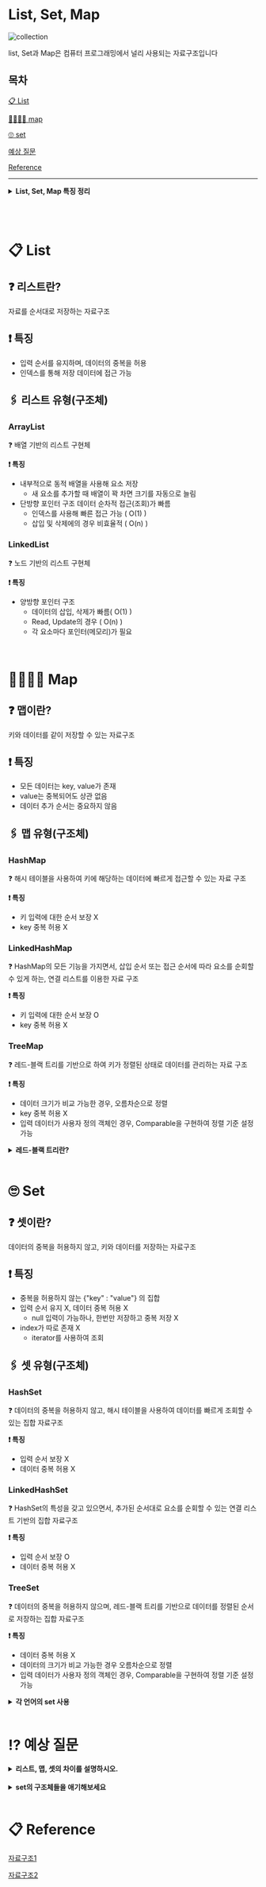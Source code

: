 # List, Set, Map

![collection](./images/javacollection.png)

list, Set과 Map은 컴퓨터 프로그래밍에서 널리 사용되는 자료구조입니다

## 목차

[📋 List](#📋-list)

[👨‍👩‍👧‍👦 map](#👨‍👩‍👧‍👦-map)

[🙄 set](#🙄-set)

[예상 질문](#⁉-예상-질문)

[Reference](#📋-reference)

---



<details>
  <summary><b>List, Set, Map 특징 정리</b></summary>
  <div markdown="1">

| 인터페이스 | 구현체        | 순서                                 | 중복                                                                                  | 비고                                                        |
| ---------- | ------------- | ------------------------------------ | ------------------------------------------------------------------------------------- | ----------------------------------------------------------- |
| List       | ArrayList     | <span style="color:#0000FF">O</span> | <span style="color:#0000FF">O</span>                                                  |                                                             |
| set        | HashSet       | <span style="color:red">X</span>     | <span style="color:red">X</span>                                                      |                                                             |
|            | LinkedHashSet | <span style="color:#0000FF">O</span> | <span style="color:red">X</span>                                                      |                                                             |
|            | TreeSet       | <span style="color:red">X</span>     | <span style="color:red">X</span>                                                      | 입력된 데이터에 따라 정렬되어 저장( 입력순서 유지 X )       |
| Map        | HashMap       | <span style="color:#0000FF">O</span> | Key: <span style="color:red">X</span> <br>Value: <span style="color:#0000FF">O</span> |                                                             |
|            | LinkedHashMap | <span style="color:#0000FF">O</span> | Key: <span style="color:red">X</span> <br>Value: <span style="color:#0000FF">O</span> |                                                             |
|            | TreeMap       | <span style="color:red">X</span>     | Key: <span style="color:red">X</span> <br>Value: <span style="color:#0000FF">O</span> | 입력된 Key(키)데이터에 따라 정렬되어 저장(입력순서 유지 X ) |

  </div>
</details>
<br><br><br>

# 📋 List

## ❓ 리스트란?

자료를 순서대로 저장하는 자료구조

## ❗ 특징

- 입력 순서를 유지하며, 데이터의 중복을 허용
- 인덱스를 통해 저장 데이터에 접근 가능

## 🖇 리스트 유형(구조체)

### ArrayList

❓ 배열 기반의 리스트 구현체

<b>❗ 특징</b>

- 내부적으로 동적 배열을 사용해 요소 저장
  - 새 요소를 추가할 때 배열이 꽉 차면 크기를 자동으로 늘림
- 단방향 포인터 구조 데이터 순차적 접근(조회)가 빠름
  - 인덱스를 사용해 빠른 접근 가능 ( O(1) )
  - 삽입 및 삭제에의 경우 비효율적 ( O(n) )

### LinkedList

❓ 노드 기반의 리스트 구현체

<b>❗ 특징</b>

- 양방향 포인터 구조
  - 데이터의 삽입, 삭제가 빠름( O(1) )
  - Read, Update의 경우 ( O(n) )
  - 각 요소마다 포인터(메모리)가 필요


<br>

# 👨‍👩‍👧‍👦 Map

## ❓ 맵이란?

키와 데이터를 같이 저장할 수 있는 자료구조

## ❗ 특징
- 모든 데이터는 key, value가 존재
- value는 중복되어도 상관 없음
- 데이터 추가 순서는 중요하지 않음


## 🖇 맵 유형(구조체)

### HashMap

❓ 해시 테이블을 사용하여 키에 해당하는 데이터에 빠르게 접근할 수 있는 자료 구조

<b>❗ 특징</b>
- 키 입력에 대한 순서 보장 X
- key 중복 허용 X

### LinkedHashMap

❓ HashMap의 모든 기능을 가지면서, 삽입 순서 또는 접근 순서에 따라 요소를 순회할 수 있게 하는, 연결 리스트를 이용한 자료 구조

<b>❗ 특징</b>
- 키 입력에 대한 순서 보장 O
- key 중복 허용 X


### TreeMap
❓ 레드-블랙 트리를 기반으로 하여 키가 정렬된 상태로 데이터를 관리하는 자료 구조

<b>❗ 특징</b>
- 데이터 크기가 비교 가능한 경우, 오름차순으로 정렬
- key 중복 허용 X
- 입력 데이터가 사용자 정의 객체인 경우, Comparable을 구현하여 정렬 기준 설정 가능



<details>
  <summary><b>레드-블랙 트리란?</b></summary>
  <div markdown="1">
  자가 균형 이진 검색 트리의 일종으로 각 노드가 레드또는 블랙으로 색칠되어 있는 특별한 구조의 트리

  <details>
  <summary><b>자가균형 이진 검색 트리?</b></summary>
  <div markdown="1">
    자식들이 한쪽으로 치우치는 것을 막기 위한 균형 기능이 추가된 트리
  </div>
</details>
<br>
  <b>❗ 특징</b>
  - 루트 속성: 트리의 루트는 항상 블랙
  - 리프 속성: 모든 리프 노드는 블랙
  - 레드 노드 속성: 레드의 자식들은 모두 블랙
  - 블랙 높이 특성: 모든 노드에 대해 그 노드로부터 리프 노드까지의 모든 경로는 동일한 수의 블랙 노드를 포함
  </div>
</details>
<br>






# 🙄 Set

## ❓ 셋이란?

데이터의 중복을 허용하지 않고, 키와 데이터를 저장하는 자료구조

## ❗ 특징
- 중복을 허용하지 않는 {"key" : "value"} 의 집합
- 입력 순서 유지 X, 데이터 중복 허용 X
  - null 입력이 가능하나, 한번만 저장하고 중복 저장 X 
- index가 따로 존재 X
  - iterator를 사용하여 조회

## 🖇 셋 유형(구조체)

### HashSet

❓ 데이터의 중복을 허용하지 않고, 해시 테이블을 사용하여 데이터를 빠르게 조회할 수 있는 집합 자료구조

<b>❗ 특징</b>
- 입력 순서 보장 X
- 데이터 중복 허용 X

### LinkedHashSet

❓ HashSet의 특성을 갖고 있으면서, 추가된 순서대로 요소를 순회할 수 있는 연결 리스트 기반의 집합 자료구조

<b>❗ 특징</b>
- 입력 순서 보장 O
- 데이터 중복 허용 X

### TreeSet

❓ 데이터의 중복을 허용하지 않으며, 레드-블랙 트리를 기반으로 데이터를 정렬된 순서로 저장하는 집합 자료구조

<b>❗ 특징</b>
- 데이터 중복 허용 X
- 데이터의 크기가 비교 가능한 경우 오름차순으로 정렬
- 입력 데이터가 사용자 정의 객체인 경우, Comparable을 구현하여 정렬 기준 설정 가능

<details>
  <summary><b> 각 언어의 set 사용</b></summary>
  <div markdown="1">

  - 요소의 유일성이 중요할 때 사용
  - python의 set
  - java의 HashSet, TreeSet
  - C++의 std::set

### Python
해시 테이블 기반.
순서를 보장하지 않음.
중복된 요소를 허용하지 않음.
일반적인 연산(삽입, 삭제, 멤버십 테스트)의 시간 복잡도는 평균적으로 O(1)이지만, 최악의 경우 O(n)이 될 수 있음.

### Java
Set 인터페이스는 여러 구현체를 가짐.
HashSet: 해시 테이블을 사용, 요소의 순서를 유지하지 않음.
TreeSet: 레드-블랙 트리를 사용, 요소가 정렬된 상태로 유지됨.
LinkedHashSet: 해시 테이블과 연결 리스트를 사용, 삽입 순서를 유지함.

### C++
균형 이진 검색 트리(보통 레드-블랙 트리)를 사용.
요소는 자동으로 정렬됨.
삽입, 삭제, 검색 등의 연산은 O(log n)의 시간 복잡도를 가짐.

  </div>
</details>
<br>





# ⁉ 예상 질문

<details>
  <summary><b>리스트, 맵, 셋의 차이를 설명하시오.</b></summary>
  <div markdown="1">
  리스트는 자료를 순서대로 저장하는 자료구조이며,
  <br>
  맵은 키와 데이터를 같이 저장할 수 있는 자료구조이며,
  <br>
  셋은 중복을 허용하지 않고, 키와 데이터를 저장하는 자료구조입니다.
  </div>
</details>
<br>

<details>
  <summary><b>set의 구조체들을 애기해보세요</b></summary>
  <div markdown="1">
  set은 데이터의 중복을 허용하지 않고 key,value의 형태로 저장되는 자료구조입니다.
  <br>
  set을 활용한 구조체는
  <br>
  hashset, linkedhashset, treeset이 있습니다. 각각의 특징은
  <br>
  hasheset은 hashtable을 기반으로 구현된 set이며,
  <br>
  linkedhashset은 hashset을 기반으로 구현된 연결 리스트 기반의 set이며,
  <br>
  Treeset은 자가 균형 이진 트리의 일종인 red-black트리를 기반으로 한 set이 있습니다.


  </div>
</details>
<br>

# 📋 Reference

[자료구조1](https://www.crocus.co.kr/1553)

[자료구조2](https://hahahoho5915.tistory.com/35)

